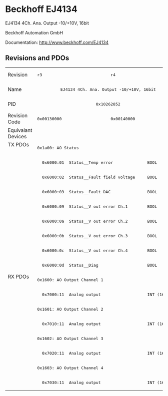# Beckhoff EJ4134

EJ4134 4Ch. Ana. Output -10/+10V, 16bit

Beckhoff Automation GmbH

Documentation: <a href="http://www.beckhoff.com/EJ4134">http://www.beckhoff.com/EJ4134</a>

## Revisions and PDOs
<table>
<tr >
<td class="first">Revision</td>
<td ><pre>r3</pre></td>
<td ><pre>r4</pre></td>
</tr>
<tr >
<td class="first">Name</td>
<td  colspan=2 align="center"><pre>EJ4134 4Ch. Ana. Output -10/+10V, 16bit</pre></td>
</tr>
<tr >
<td class="first">PID</td>
<td  colspan=2 align="center"><pre>0x10262852</pre></td>
</tr>
<tr >
<td class="first">Revision Code</td>
<td ><pre>0x00130000</pre></td>
<td ><pre>0x00140000</pre></td>
</tr>
<tr >
<td class="first">Equivalant Devices</td>
<td  colspan=2 align="center"></td>
</tr>
<tr class="txpdo pdosection">
<td class="first" rowspan=9 valign=top>TX PDOs</td>
<td colspan=2 align="left"><pre>0x1a00: AO Status</pre></td>
<td></td>
</tr>
<tr class="txpdo">
<td  colspan=2 align="left"><pre>  0x6000:01  Status__Temp error              BOOL</pre></td>
</tr>
<tr class="txpdo">
<td  colspan=2 align="left"><pre>  0x6000:02  Status__Fault field voltage     BOOL</pre></td>
</tr>
<tr class="txpdo">
<td  colspan=2 align="left"><pre>  0x6000:03  Status__Fault DAC               BOOL</pre></td>
</tr>
<tr class="txpdo">
<td  colspan=2 align="left"><pre>  0x6000:09  Status__V out error Ch.1        BOOL</pre></td>
</tr>
<tr class="txpdo">
<td  colspan=2 align="left"><pre>  0x6000:0a  Status__V out error Ch.2        BOOL</pre></td>
</tr>
<tr class="txpdo">
<td  colspan=2 align="left"><pre>  0x6000:0b  Status__V out error Ch.3        BOOL</pre></td>
</tr>
<tr class="txpdo">
<td  colspan=2 align="left"><pre>  0x6000:0c  Status__V out error Ch.4        BOOL</pre></td>
</tr>
<tr class="txpdo">
<td  colspan=2 align="left"><pre>  0x6000:0d  Status__Diag                    BOOL</pre></td>
</tr>
<tr class="rxpdo pdosection">
<td class="first" rowspan=8 valign=top>RX PDOs</td>
<td colspan=2 align="left"><pre>0x1600: AO Output Channel 1</pre></td>
<td></td>
</tr>
<tr class="rxpdo">
<td  colspan=2 align="left"><pre>  0x7000:11  Analog output                   INT (16 bits)</pre></td>
</tr>
<tr class="rxpdo pdosection">
<td  colspan=2 align="left"><pre>0x1601: AO Output Channel 2</pre></td>
</tr>
<tr class="rxpdo">
<td  colspan=2 align="left"><pre>  0x7010:11  Analog output                   INT (16 bits)</pre></td>
</tr>
<tr class="rxpdo pdosection">
<td  colspan=2 align="left"><pre>0x1602: AO Output Channel 3</pre></td>
</tr>
<tr class="rxpdo">
<td  colspan=2 align="left"><pre>  0x7020:11  Analog output                   INT (16 bits)</pre></td>
</tr>
<tr class="rxpdo pdosection">
<td  colspan=2 align="left"><pre>0x1603: AO Output Channel 4</pre></td>
</tr>
<tr class="rxpdo">
<td  colspan=2 align="left"><pre>  0x7030:11  Analog output                   INT (16 bits)</pre></td>
</tr>
</table>
